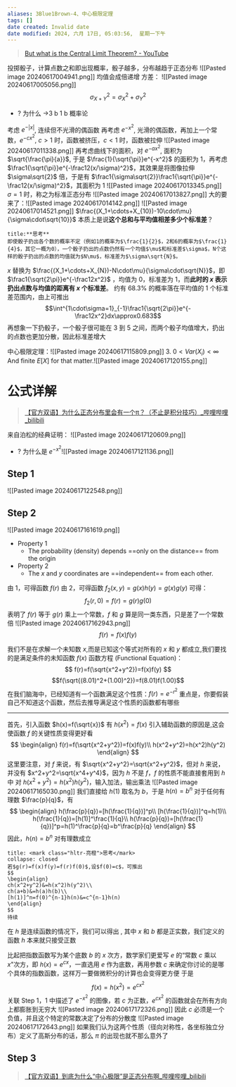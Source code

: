 ```yaml
---
aliases: 3Blue1Brown-4、中心极限定理
tags: []
date created: Invalid date
date modified: 2024, 六月 17日, 05:03:56,  星期一下午
---
```


> [But what is the Central Limit Theorem? - YouTube](https://www.youtube.com/watch?v=zeJD6dqJ5lo&ab_channel=3Blue1Brown)

投掷骰子，计算点数之和即出现概率，骰子越多，分布越趋于正态分布
![[Pasted image 20240617004941.png]]
均值会成倍递增
方差：
![[Pasted image 20240617005056.png]]
$$\sigma_{X+Y}^2=\sigma_X^2+\sigma_Y^2$$
- ? 为什么 ->3 b 1 b 概率论

考虑 $e^{-|x|}$, 连续但不光滑的偶函数
再考虑 $e^{-x^2}$, 光滑的偶函数，再加上一个常数，$e^{-cx^2}$, $c>1$ 时，函数被挤压，$c<1$ 时，函数被拉伸 ![[Pasted image 20240617011338.png]]
再考虑曲线下的面积，对 $e^{-ax^2}$, 面积为 $\sqrt{\frac{\pi}{a}}$, 于是 $\frac{1}{\sqrt{\pi}}e^{-x^2}$ 的面积为 1，再考虑 $\frac1{\sqrt{\pi}}e^{-\frac12(x/\sigma)^2}$，其效果是将图像拉伸 $\sigma\sqrt{2}$ 倍，于是有 $\frac1{\sigma\sqrt{2}}\frac1{\sqrt{\pi}}e^{-\frac12(x/\sigma)^2}$，其面积为 1 ![[Pasted image 20240617013345.png]]
$\sigma=1$ 时，称之为标准正态分布 ![[Pasted image 20240617013827.png]]
大的要来了：![[Pasted image 20240617014142.png]]
![[Pasted image 20240617014521.png]]
$\frac{(X_1+\cdots+X_{10})-10\cdot\mu}{\sigma\cdot\sqrt{10}}$ 本质上是说**这个总和与平均值相差多少个标准差**？

```ad-important
title:**思考**
即使骰子扔出各个数的概率不定（例如1的概率为$\frac{1}{2}$，2和6的概率为$\frac{1}{4}$，其它一概为0），一个骰子扔出的点数仍然有一个均值$\mu$和标准差$\sigma$，N个这样的骰子扔出的点数的均值就为$N\mu$，标准差为$\sigma\sqrt{N}$。
```

$x$ 替换为 $\frac{(X_1+\cdots+X_{N})-N\cdot\mu}{\sigma\cdot\sqrt{N}}$，即 $\frac1{\sqrt{2\pi}}e^{-\frac12x^2}$ ，均值为 0，标准差为 1，而**此时的 $x$ 表示扔出点数与均值的距离有 $x$ 个标准差**。
约有 68.3% 的概率落在平均值的 1 个标准差范围内，由上可推出 $$\int^{1\cdot\sigma=1}_{-1}\frac1{\sqrt{2\pi}}e^{-\frac12x^2}dx\approx0.683$$
再想象一下扔骰子，一个骰子很可能在 3 到 5 之间，而两个骰子均值增大，扔出的点数也更加分散，因此标准差增大

中心极限定理：![[Pasted image 20240617115809.png]]
3. $0<Var(X_i)<\infty$ And finite $E[X]$ for that matter.![[Pasted image 20240617120155.png]]
# 公式详解

> [【官方双语】为什么正态分布里会有一个π？（不止是积分技巧）\_哔哩哔哩\_bilibili](https://www.bilibili.com/video/BV1wu411W7uU/?spm_id_from=333.337.search-card.all.click&vd_source=56499cc54ebd02db0ac739e485d74801)

来自泊松的经典证明： ![[Pasted image 20240617120609.png]]
- ? 为什么是 $e^{-x^2}$![[Pasted image 20240617121136.png]]
## Step 1
 ![[Pasted image 20240617122548.png]]
## Step 2
![[Pasted image 20240617161619.png]]
- Property 1
	- The probability (density) depends ==only on the distance== from the origin
- Property 2
	- The $x$ and $y$ coordinates are ==independent== from each other.

由 1，可得函数 $f(r)$
由 2，可得函数 $f_2(x,y)=g(x)h(y)=g(x)g(y)$
可得：
$$
f_2(r,0)=f(r)=g(r)g(0)
$$
表明了 $f(r)$ 等于 $g(r)$ 乘上一个常数，$f$ 和 $g$ 算是同一类东西，只是差了一个常数倍
![[Pasted image 20240617162943.png]]
$$
f(r)=f(x)f(y)
$$

我们不是在求解一个未知数 $x$,而是已知这个等式对所有的 $x$ 和 $y$ 都成立,我们要找的是满足条件的未知函数 $f(x)$
函数方程 (Functional Equation)：
$$
f(r)=f(\sqrt{x^2+y^2})=f(x)f(y)
$$
$$f(\sqrt{(8.01)^2+(1.00)^2})=f(8.01)f(1.00)$$
在我们脑海中，已经知道有一个函数满足这个性质：$f(r)=e^{-r^2}$ 
重点是，你要假装自己不知道这个函数，然后去推导满足这个性质的函数都有哪些

---
首先，引入函数 $h(x)=f(\sqrt{x})$
有 $h(x^2)=f(x)$
引入辅助函数的原因是,这会使函数 $f$ 的关键性质变得更好看
$$
\begin{align}
f(r)=f(\sqrt{x^2+y^2})=f(x)f(y)\\
h(x^2+y^2)=h(x^2)h(y^2)
\end{align}
$$
这里要注意，对 $f$ 来说，有 $\sqrt{x^2+y^2}=\sqrt{x^2+y^2}$，但对 $h$ 来说，并没有 $x^2+y^2=\sqrt{x^4+y^4}$，因为 $h$ 不是 $f$，$f$ 的性质不能直接套用到 $h$ 中
对 $h(x^2+y^2)=h(x^2)h(y^2)$，输入加法，输出乘法
![[Pasted image 20240617165030.png]]
我们直接给 $h(1)$ 取名为 $b$，于是 $h(n)=b^n$
对于任何有理数 $\frac{p}{q}$，有
$$
\begin{align}
h(\frac{p}{q})=[h(\frac{1}{q})]^p\\
[h(\frac{1}{q})]^q=h(1)\\
h(\frac{1}{q})=[h(1)]^\frac{1}{q}\\
h(\frac{p}{q})=[h(\frac{1}{q})]^p=h(1)^\frac{p}{q}=b^\frac{p}{q}
\end{align}
$$
因此，$h(n)=b^n$ 对有理数成立
```ad-lem
title: <mark class="hltr-亮橙">思考</mark>
collapse: closed
若$g(r)=f(x)f(y)=f(r)f(0)$,设$f(0)=c$，可推出
$$
\begin{align}
ch(x^2+y^2)&=h(x^2)h(y^2)\\
ch(a+b)&=h(a)h(b)\\
[h(1)]^n=f(0)^{n-1}h(n)&=c^{n-1}h(n)
\end{align}
$$
待续

```

在 $h$ 是连续函数的情况下，我们可以得出 , 其中 $x$ 和 $b$ 都是正实数，我们定义的函数 $h$ 本来就只接受正数

比起把指数函数写为某个底数 $b$ 的 $x$ 次方，数学家们更爱写 $e$ 的“常数 $c$ 乘以 $x$"次方，即 $h(x)=e^{cx}$，一直选用 $e$ 作为底数，再用参数 $c$ 来确定你讨论的是哪个具体的指数函数，这样万一要做微积分的计算也会变得更方便
于是
$$
f(x)=h(x^2)=e^{cx^2}
$$
关联 Step 1，1 中描述了 $e^{-x^2}$ 的图像，若 $c$ 为正数，$e^{cx^2}$ 的函数就会在所有方向上都膨胀到无穷大 ![[Pasted image 20240617172326.png]]
因此 $c$ 必须是一个负值，并且这个特定的常数决定了分布的分散度
![[Pasted image 20240617172643.png]]
如果我们认为这两个性质（径向对称性，各坐标独立分布）定义了高斯分布的话，那么 $\pi$ 的出现也就不那么意外了

## Step 3
>[【官方双语】到底为什么“中心极限”是正态分布啊\_哔哩哔哩\_bilibili](https://www.bilibili.com/video/BV1EP411p7bV/?spm_id_from=autoNext&vd_source=56499cc54ebd02db0ac739e485d74801)
